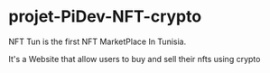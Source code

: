 # projet-PiDev-NFT-crypto


NFT Tun is the first NFT MarketPlace In Tunisia.

It's a Website that allow users to buy and sell their nfts using crypto
